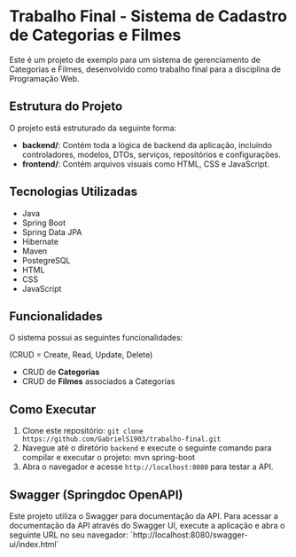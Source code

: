 # Trabalho Final - Sistema de Cadastro de Categorias e Filmes

Este é um projeto de exemplo para um sistema de gerenciamento de Categorias e Filmes, desenvolvido como trabalho final para a disciplina de Programação Web.

## Estrutura do Projeto

O projeto está estruturado da seguinte forma:

- **backend/**: Contém toda a lógica de backend da aplicação, incluindo controladores, modelos, DTOs, serviços, repositórios e configurações.
- **frontend/**: Contém arquivos visuais como HTML, CSS e JavaScript.

## Tecnologias Utilizadas

- Java
- Spring Boot
- Spring Data JPA
- Hibernate
- Maven
- PostegreSQL
- HTML
- CSS
- JavaScript

## Funcionalidades

O sistema possui as seguintes funcionalidades:

(CRUD = Create, Read, Update, Delete)
- CRUD de **Categorias** 
- CRUD de **Filmes** associados a Categorias

## Como Executar

1. Clone este repositório: `git clone https://github.com/GabrielS1903/trabalho-final.git`
2. Navegue até o diretório `backend` e execute o seguinte comando para compilar e executar o projeto: mvn spring-boot
3. Abra o navegador e acesse `http://localhost:8080` para testar a API.

## Swagger (Springdoc OpenAPI)

Este projeto utiliza o Swagger para documentação da API. Para acessar a documentação da API através do Swagger UI, execute a aplicação e abra o seguinte URL no seu navegador: `http://localhost:8080/swagger-ui/index.html´
